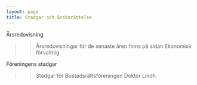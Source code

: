 ```yaml
---
layout: page
title: Stadgar och årsberättelse
---
```

Årsredovisning
>>Årsredovisningar för de senaste åren finns på sidan Ekonomisk förvaltnig

Föreningens stadgar
>>Stadgar för Bostadsrättsföreningen Doktor Lindh
